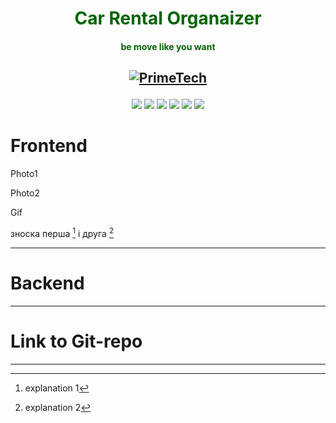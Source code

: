 <h1 align="center" style="color: darkgreen">Car Rental Organaizer</h1>

<h4 align="center" style="color: darkgreen">be move like you want
</h4>

<h2 align="center">

[![PrimeTech](https://img.shields.io/badge/PrimeTech-black)](lonkToIt)

</h2>

<p align="center">
  
<img src="https://img.shields.io/npm/v/npm.svg?logo=npm">

<img src="https://img.shields.io/badge/logo-gitlab-blue?logo=gitlab" >

<img src="https://img.shields.io/npm/v/react?color=orange">

<img src="https://img.shields.io/badge/react--redux-yellow?label=9.1.0">

<img src="https://img.shields.io/badge/react--router--dom-gray?label=6.22.1&labelColor=red">

<img src="https://img.shields.io/badge/styled--components-blue?label=6.1.8&labelColor=yellow">

</p>

# Frontend

Photo1

Photo2

Gif

зноска перша [^1] і друга [^2]

---

# Backend

---

# Link to Git-repo

---

[^1]: explanation 1
[^2]: explanation 2
